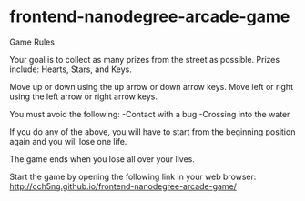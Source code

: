 frontend-nanodegree-arcade-game
===============================

Game Rules

Your goal is to collect as many prizes from the street as possible. Prizes include: Hearts, Stars, and Keys.

Move up or down using the up arrow or down arrow keys. Move left or right using the left arrow or right arrow keys.

You must avoid the following:
	-Contact with a bug
	-Crossing into the water

If you do any of the above, you will have to start from the beginning position again and you will lose one life.

The game ends when you lose all over your lives.

Start the game by opening the following link in your web browser:
http://cch5ng.github.io/frontend-nanodegree-arcade-game/